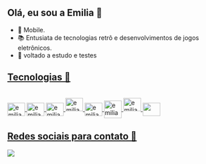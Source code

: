 ## Olá, eu sou a Emilia 🖖

- 📖 Mobile.
- 📚 Entusiata de tecnologias retrô e desenvolvimentos de jogos eletrônicos.
- 🌺 voltado a estudo e testes 

 <div>
  <a href= "https://www.linkedin.com/in/emilia-gabrielly-5431b51b9/">
  <a href= "mailto:emiliapb474@gmail.com">
  </div> 
  
  ## Tecnologias  📙
  <div style="display: inline_block"><br>
    <img align="center" alt="emilia-Dart" height="30" width="40" img src="https://cdn.jsdelivr.net/gh/devicons/devicon/icons/dart/dart-original-wordmark.svg" />
    <img align="center" alt="emilia-fluttter" height="30" width="40" img src="https://cdn.jsdelivr.net/gh/devicons/devicon/icons/flutter/flutter-original.svg" / >   
  <img align= "center" alt="emilia-android" height="30" width="40" img src="https://cdn.jsdelivr.net/gh/devicons/devicon/icons/android/android-plain-wordmark.svg" />
   <img align= "center " alt="emilia-solidity" height="30" width="40" img src="https://cdn.jsdelivr.net/gh/devicons/devicon/icons/solidity/solidity-plain.svg" />  
   <img align="center" alt="emilia-js" height="30" width="40" img src="https://cdn.jsdelivr.net/gh/devicons/devicon/icons/javascript/javascript-original.svg"/>
   <img align="center" alt="emilia-Java" heigth="30" width="40" img src="https://cdn.jsdelivr.net/gh/devicons/devicon/icons/java/java-original.svg" />    
       <img align= "center " alt="emilia-git" height="30" width="40"  img src="https://cdn.jsdelivr.net/gh/devicons/devicon/icons/git/git-original-wordmark.svg" />
       <img align= "center" alt= "" height="30" width="40"  img src="https://cdn.jsdelivr.net/gh/devicons/devicon/icons/vscode/vscode-original.svg" />         
    </div>
   
  ## Redes sociais para contato 📰
   
  <div>
    <a href= "https://www.linkedin.com/in/emilia-gabrielly-5431b51b9/" target="_blank"><img src="https://img.shields.io/badge/-LinkedIn-%230077B5?style=for-the-badge&logo=linkedin&logoColor=white" target="_blank"></a>
  
  
   
     
  </div>
